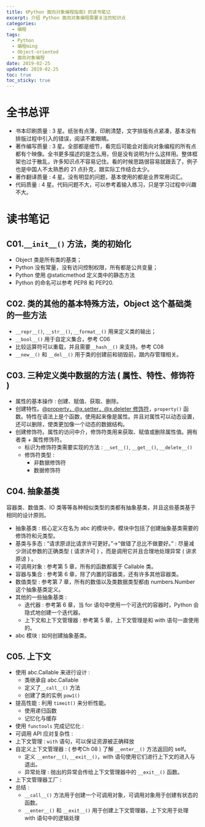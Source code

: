 ```yaml
---
title: 《Python 面向对象编程指南》的读书笔记
excerpt: 介绍 Python 面向对象编程需要关注的知识点
categories:
  - 编程
tags:
  - Python
  - 编程ming
  - Object-oriented
  - 面向对象编程
date: 2019-02-25
updated: 2019-02-25
toc: true
toc_sticky: true
---
```


# 全书总评

- 书本印刷质量 : 3 星。纸张有点薄，印刷清楚，文字排版有点紧凑，基本没有排版过程中引入的错误，阅读不累眼睛。
- 著作编写质量 : 3 星。全部都是细节，看完后可能会对面向对象编程的所有点都有个映像。全书更多描述的是怎么用，但是没有说明为什么这样用。整体框架也过于散乱，许多知识点不容易记住。看的时候思路很容易就跟丢了，例子也是中国人不太熟悉的 21 点扑克，跟实际工作结合太少。
- 著作翻译质量 : 4 星。没有明显的问题，基本使用的都是业界常用词汇。
- 代码质量 : 4 星。代码问题不大，可以参考着输入练习，只是学习过程中兴趣不大。

# 读书笔记

## C01.`__init__()` 方法，类的初始化

- Object 类是所有类的基类；
- Python 没有常量，没有访问控制权限，所有都是公共变量；
- Python 使用 @staticmethod 定义类中的静态方法
- Python 的命名可以参考 PEP8 和 PEP20.

## C02. 类的其他的基本特殊方法，Object 这个基础类的一些方法

- `__repr__()`, `__str__()`, `__format__()` 用来定义类的输出；
- `__bool__()` 用于自定义集合，参考 C06
- 比较运算符可以重载，并且需要`__hash__()` 来支持。参考 C08
- `__new__()` 和 `__del__()` 用于类的创建前和销毁前，跟内存管理相关。

## C03. 三种定义类中数据的方法 ( 属性、特性、修饰符 )

- 属性的基本操作 : 创建、赋值、获取、删除。
- 创建特性。[@property，@x.setter，@x.deleter 修饰符](https://blog.csdn.net/sxingming/article/details/52916249)，`property()` 函数。特性在语法上是个函数，使用起来像是属性。并且对属性可以动态设置，还可以删除，使类更加像一个动态的数据结构。
- 创建修饰符。属性的访问中介，修饰符类用来获取、赋值或删除属性值。拥有者类 + 属性修饰符。
    - 标识为修饰符类需要实现的方法 : `__set__()`, `__get__()`, `__delete__()`
    - 修饰符类型 :
        - 非数据修饰符
        - 数据修饰符

## C04. 抽象基类

容器类、数值类、IO 类等等各种相似类型的类都有抽象基类，并且这些基类基于相同的设计原则。

- 抽象基类 : 核心定义在名为 abc 的模块中，模块中包括了创建抽象基类需要的修饰符和元类型。
- 基类与多态 : “请求原谅比请求许可更好。”→“做错了总比不做要好。” : 尽量减少测试参数的正确类型 ( 请求许可 ) ，而是调用它并且合理地处理异常 ( 讲求原谅 ) 。
- 可调用对象 : 参考第 5 章，所有的函数都属于 Callable 类。
- 容器与集合 : 参考第 6 章，除了内置的容器类，还有许多其他容器类。
- 数值类型 : 参考第 7 章，所有的数值以及类数据类型都由 numbers.Number 这个抽象基类定义。
- 其他的一些抽象基类 :
    - 迭代器 : 参考第 6 章，当 for 语句中使用一个可迭代的容器时，Python 会隐式地创建一个迭代器。
    - 上下文和上下文管理器 : 参考第 5 章，上下文管理是和 with 语句一直使用的。
- abc 模块 : 如何创建抽象基类。

## C05. 上下文

- 使用 abc.Callable 来进行设计 :
    - 类继承自 abc.Callable
    - 定义了`__call__()` 方法
    - 创建了类的实例 `pow1()`
- 提高性能 : 利用 `timeit()` 来分析性能。
    - 使用递归函数
    - 记忆化与缓存
- 使用 `functools` 完成记忆化 :
- 可调用 API 应对复杂性 :
- 上下文管理 : `with` 语句，可以保证资源被正确释放
- 自定义上下文管理器 : ( 参考Ch 08 ) 了解 `__enter__()` 方法返回的 self。
    - 定义 `__enter__()`, `__exit__()`，with 语句使用它们进行上下文的进入与退出。
    - 异常处理 : 抛出的异常会传给上下文管理器中的 `__exit__()` 函数。
- 上下文管理器工厂 :
- 总结 :
    - `__call__()` 方法用于创建一个可调用对象，可调用对象用于创建有状态的函数。
    - `__enter__()` 和 `__exit__()` 用于创建上下文管理器，上下文用于处理 with 语句中的逻辑处理
